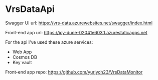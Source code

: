 # VrsDataApi
Swagger UI url: https://vrs-data.azurewebsites.net/swagger/index.html

Front-end app url: https://icy-dune-02041e603.1.azurestaticapps.net

For the api I've used these azure services:
- Web App
- Cosmos DB
- Key vault

Front-end app repo: https://github.com/yuriych23/VrsDataMonitor
